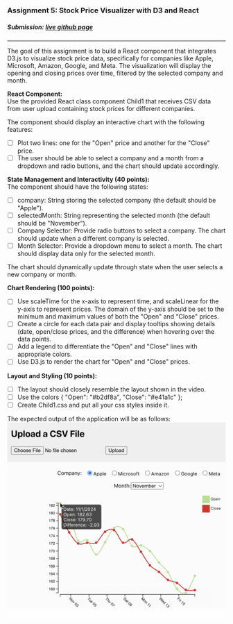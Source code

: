 ### Assignment 5: Stock Price Visualizer with D3 and React

##### Submission: [live github page](https://katherinj.github.io/DataVisualization/assignment5)

---

The goal of this assignment is to build a React component that integrates D3.js to visualize stock price data, specifically for companies like Apple, Microsoft, Amazon, Google, and Meta. The visualization will display the opening and closing prices over time, filtered by the selected company and month.

**React Component:**  
Use the provided React class component Child1 that receives CSV data from user upload containing stock prices for different companies.

The component should display an interactive chart with the following features:

- [ ] Plot two lines: one for the "Open" price and another for the "Close" price.
- [ ] The user should be able to select a company and a month from a dropdown and radio buttons, and the chart should update accordingly.

**State Management and Interactivity (40 points):**  
The component should have the following states:

- [ ] company: String storing the selected company (the default should be "Apple").
- [ ] selectedMonth: String representing the selected month (the default should be "November").
- [ ] Company Selector: Provide radio buttons to select a company. The chart should update when a different company is selected.
- [ ] Month Selector: Provide a dropdown menu to select a month. The chart should display data only for the selected month.

The chart should dynamically update through state when the user selects a new company or month.

**Chart Rendering (100 points):**

- [ ] Use scaleTime for the x-axis to represent time, and scaleLinear for the y-axis to represent prices. The domain of the y-axis should be set to the minimum and maximum values of both the "Open" and "Close" prices.
- [ ] Create a circle for each data pair and display tooltips showing details (date, open/close prices, and the difference) when hovering over the data points.
- [ ] Add a legend to differentiate the "Open" and "Close" lines with appropriate colors.
- [ ] Use D3.js to render the chart for "Open" and "Close" prices.

**Layout and Styling (10 points):**

- [ ] The layout should closely resemble the layout shown in the video.
- [ ] Use the colors { "Open": "#b2df8a", "Close": "#e41a1c" };
- [ ] Create Child1.css and put all your css styles inside it.

The expected output of the application will be as follows:
![Expected output](./public/assets/expectedOutput.png)
